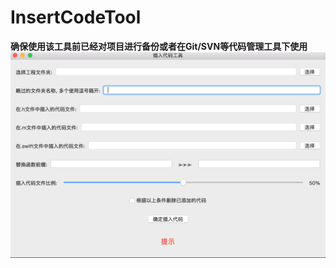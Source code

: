 # InsertCodeTool
**确保使用该工具前已经对项目进行备份或者在Git/SVN等代码管理工具下使用**
![](https://github.com/YQqiang/InsertCodeTool/blob/master/preview.png)
